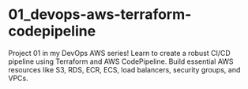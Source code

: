 # 01_devops-aws-terraform-codepipeline
Project 01 in my DevOps AWS series! Learn to create a robust CI/CD pipeline using Terraform and AWS CodePipeline. Build essential AWS resources like S3, RDS, ECR, ECS, load balancers, security groups, and VPCs.
